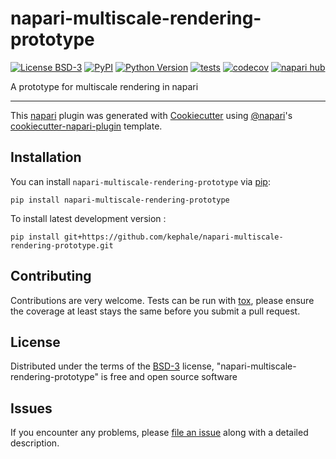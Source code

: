 # napari-multiscale-rendering-prototype

[![License BSD-3](https://img.shields.io/pypi/l/napari-multiscale-rendering-prototype.svg?color=green)](https://github.com/kephale/napari-multiscale-rendering-prototype/raw/main/LICENSE)
[![PyPI](https://img.shields.io/pypi/v/napari-multiscale-rendering-prototype.svg?color=green)](https://pypi.org/project/napari-multiscale-rendering-prototype)
[![Python Version](https://img.shields.io/pypi/pyversions/napari-multiscale-rendering-prototype.svg?color=green)](https://python.org)
[![tests](https://github.com/kephale/napari-multiscale-rendering-prototype/workflows/tests/badge.svg)](https://github.com/kephale/napari-multiscale-rendering-prototype/actions)
[![codecov](https://codecov.io/gh/kephale/napari-multiscale-rendering-prototype/branch/main/graph/badge.svg)](https://codecov.io/gh/kephale/napari-multiscale-rendering-prototype)
[![napari hub](https://img.shields.io/endpoint?url=https://api.napari-hub.org/shields/napari-multiscale-rendering-prototype)](https://napari-hub.org/plugins/napari-multiscale-rendering-prototype)

A prototype for multiscale rendering in napari

----------------------------------

This [napari] plugin was generated with [Cookiecutter] using [@napari]'s [cookiecutter-napari-plugin] template.

<!--
Don't miss the full getting started guide to set up your new package:
https://github.com/napari/cookiecutter-napari-plugin#getting-started

and review the napari docs for plugin developers:
https://napari.org/stable/plugins/index.html
-->

## Installation

You can install `napari-multiscale-rendering-prototype` via [pip]:

    pip install napari-multiscale-rendering-prototype



To install latest development version :

    pip install git+https://github.com/kephale/napari-multiscale-rendering-prototype.git


## Contributing

Contributions are very welcome. Tests can be run with [tox], please ensure
the coverage at least stays the same before you submit a pull request.

## License

Distributed under the terms of the [BSD-3] license,
"napari-multiscale-rendering-prototype" is free and open source software

## Issues

If you encounter any problems, please [file an issue] along with a detailed description.

[napari]: https://github.com/napari/napari
[Cookiecutter]: https://github.com/audreyr/cookiecutter
[@napari]: https://github.com/napari
[MIT]: http://opensource.org/licenses/MIT
[BSD-3]: http://opensource.org/licenses/BSD-3-Clause
[GNU GPL v3.0]: http://www.gnu.org/licenses/gpl-3.0.txt
[GNU LGPL v3.0]: http://www.gnu.org/licenses/lgpl-3.0.txt
[Apache Software License 2.0]: http://www.apache.org/licenses/LICENSE-2.0
[Mozilla Public License 2.0]: https://www.mozilla.org/media/MPL/2.0/index.txt
[cookiecutter-napari-plugin]: https://github.com/napari/cookiecutter-napari-plugin

[file an issue]: https://github.com/kephale/napari-multiscale-rendering-prototype/issues

[napari]: https://github.com/napari/napari
[tox]: https://tox.readthedocs.io/en/latest/
[pip]: https://pypi.org/project/pip/
[PyPI]: https://pypi.org/
